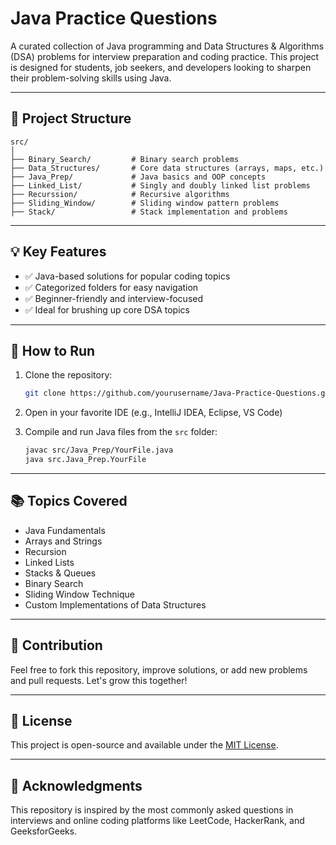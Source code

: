 # Java Practice Questions

A curated collection of Java programming and Data Structures & Algorithms (DSA) problems for interview preparation and coding practice. This project is designed for students, job seekers, and developers looking to sharpen their problem-solving skills using Java.

---

## 📁 Project Structure

```
src/
│
├── Binary_Search/         # Binary search problems
├── Data_Structures/       # Core data structures (arrays, maps, etc.)
├── Java_Prep/             # Java basics and OOP concepts
├── Linked_List/           # Singly and doubly linked list problems
├── Recurssion/            # Recursive algorithms
├── Sliding_Window/        # Sliding window pattern problems
├── Stack/                 # Stack implementation and problems
```

---

## 💡 Key Features

- ✅ Java-based solutions for popular coding topics  
- ✅ Categorized folders for easy navigation  
- ✅ Beginner-friendly and interview-focused  
- ✅ Ideal for brushing up core DSA topics

---

## 🔧 How to Run

1. Clone the repository:
   ```bash
   git clone https://github.com/yourusername/Java-Practice-Questions.git
   ```

2. Open in your favorite IDE (e.g., IntelliJ IDEA, Eclipse, VS Code)

3. Compile and run Java files from the `src` folder:
   ```bash
   javac src/Java_Prep/YourFile.java
   java src.Java_Prep.YourFile
   ```

---

## 📚 Topics Covered

- Java Fundamentals  
- Arrays and Strings  
- Recursion  
- Linked Lists  
- Stacks & Queues  
- Binary Search  
- Sliding Window Technique  
- Custom Implementations of Data Structures

---

## 📌 Contribution

Feel free to fork this repository, improve solutions, or add new problems and pull requests. Let's grow this together!

---

## 📄 License

This project is open-source and available under the [MIT License](LICENSE).

---

## 🙌 Acknowledgments

This repository is inspired by the most commonly asked questions in interviews and online coding platforms like LeetCode, HackerRank, and GeeksforGeeks.
